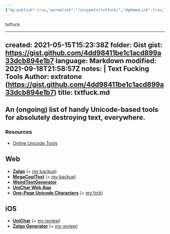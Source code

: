 ```yaml
---
{"dg-publish":true,"permalink":"/snippets/txtfuck/","dgHomeLink":true,"dgPassFrontmatter":false}
---
```


txtfuck

---
created: 2021-05-15T15:23:38Z
folder: Gist
gist: https://gist.github.com/4dd98411be1c1acd899a33dcb894e1b7
language: Markdown
modified: 2021-09-18T21:58:57Z
notes: |
    Text Fucking Tools
    Author: extratone (https://gist.github.com/4dd98411be1c1acd899a33dcb894e1b7)
title: txtfuck.md
---

## An (ongoing) list of handy Unicode-based tools for absolutely destroying text, everywhere.

### Resources

* [Online Unicode Tools](https://onlineunicodetools.com/)

## Web

* [**Zalgo**](http://eeemo.net/)
  (+ [my backup](https://davidblue.xyz/zalgo))
* [**MegaCoolText**](http://megacooltext.com/)
  (+ [my backup](https://davidblue.xyz/cool/))
* [**WeirdTextGenerator**](https://lingojam.com/WeirdTextGenerator)
* [**UniChar Web App**](https://unichar.app/web/)
* [**One-Page Unicode Characters**](https://github.com/taroyabuki/onepage-unicode-chars)
  (+ [my fork](https://github.com/extratone/uni))

## iOS

* [**UniChar**](https://apps.apple.com/us/app/unichar-unicode-keyboard/id880811847)
  (+ [my review](https://bilge.world/unichar-for-ios-app-review))
* [**Zalgo Generator**](https://apps.apple.com/us/app/zalgo-generator/id1178473555)
  (+ [my review](https://bilge.world/zalgo-generator-ios-app-review))